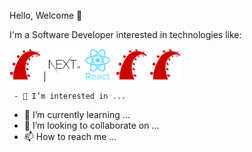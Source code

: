 
Hello, Welcome :metal:

I'm a Software Developer interested in technologies like:

<img src='https://raw.githubusercontent.com/devicons/devicon/master/icons/rails/rails-plain.svg' width="50" height="50" /> | <img src='https://github.com/devicons/devicon/blob/master/icons/nextjs/nextjs-original-wordmark.svg' width="50" height="50" />
<img src='https://github.com/devicons/devicon/blob/master/icons/react/react-original-wordmark.svg' width="50" height="50" />
<img src='https://raw.githubusercontent.com/devicons/devicon/master/icons/rails/rails-plain.svg' width="50" height="50" />
<img src='https://raw.githubusercontent.com/devicons/devicon/master/icons/rails/rails-plain.svg' width="50" height="50" />
     
     - 👀 I’m interested in ...
- 🌱 I’m currently learning ...
- 💞️ I’m looking to collaborate on ...
- 📫 How to reach me ...

<!---
circoatomico/circoatomico is a ✨ special ✨ repository because its `README.md` (this file) appears on your GitHub profile.
You can click the Preview link to take a look at your changes.
--->
